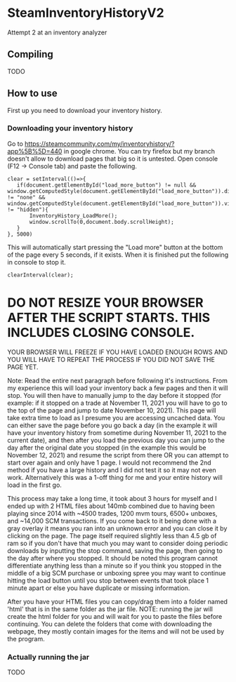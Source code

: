 # SteamInventoryHistoryV2
 Attempt 2 at an inventory analyzer
 
 ## Compiling
 TODO
 
 ## How to use
 First up you need to download your inventory history.
 ### Downloading your inventory history
 Go to https://steamcommunity.com/my/inventoryhistory/?app%5B%5D=440 in google chrome. You can try firefox but my branch doesn't allow to download pages that big so it is untested.
 Open console (F12 -> Console tab) and paste the following.
 ```
 clear = setInterval(()=>{
    if(document.getElementById("load_more_button") != null && window.getComputedStyle(document.getElementById("load_more_button")).display != "none" && window.getComputedStyle(document.getElementById("load_more_button")).visibility != "hidden"){
        InventoryHistory_LoadMore();
        window.scrollTo(0,document.body.scrollHeight);
    }
}, 5000)
```

This will automatically start pressing the "Load more" button at the bottom of the page every 5 seconds, if it exists. When it is finished put the following in console to stop it.
```
clearInterval(clear);
```
# DO NOT RESIZE YOUR BROWSER AFTER THE SCRIPT STARTS. THIS INCLUDES CLOSING CONSOLE.
YOUR BROWSER WILL FREEZE IF YOU HAVE LOADED ENOUGH ROWS AND YOU WILL HAVE TO REPEAT THE PROCESS IF YOU DID NOT SAVE THE PAGE YET.

Note: Read the entire next paragraph before following it's instructions.
From my experience this will load your inventory back a few pages and then it will stop. You will then have to manually jump to the day before it stopped (for example: if it stopped on a trade at November 11, 2021 you will have to go to the top of the page and jump to date November 10, 2021). This page will take extra time to load as I presume you are accessing uncached data. You can either save the page before you go back a day (in the example it will have your inventory history from sometime during November 11, 2021 to the current date), and then after you load the previous day you can jump to the day after the original date you stopped (in the example this would be November 12, 2021) and resume the script from there OR you can attempt to start over again and only have 1 page. I would not recommend the 2nd method if you have a large history and I did not test it so it may not even work.
Alternatively this was a 1-off thing for me and your entire history will load in the first go.

This process may take a long time, it took about 3 hours for myself and I ended up with 2 HTML files about 140mb combined due to having been playing since 2014 with ~4500 trades, 1200 mvm tours, 6500+ unboxes, and ~14,000 SCM transactions. If you come back to it being done with a gray overlay it means you ran into an unknown error and you can close it by clicking on the page. The page itself required slightly less than 4.5 gb of ram so if you don't have that much you may want to consider doing periodic downloads by inputting the stop command, saving the page, then going to the day after where you stopped. It should be noted this program cannot differentiate anything less than a minute so if you think you stopped in the middle of a big SCM purchase or unboxing spree you may want to continue hitting the load button until you stop between events that took place 1 minute apart or else you have duplicate or missing information.

After you have your HTML files you can copy/drag them into a folder named 'html' that is in the same folder as the jar file. NOTE: running the jar will create the html folder for you and will wait for you to paste the files before continuing. You can delete the folders that come with downloading the webpage, they mostly contain images for the items and will not be used by the program.

### Actually running the jar
TODO